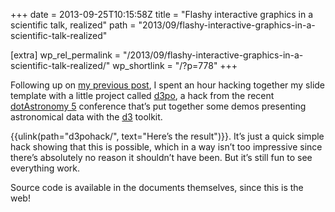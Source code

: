 +++
date = 2013-09-25T10:15:58Z
title = "Flashy interactive graphics in a scientific talk, realized"
path = "2013/09/flashy-interactive-graphics-in-a-scientific-talk-realized"

[extra]
wp_rel_permalink = "/2013/09/flashy-interactive-graphics-in-a-scientific-talk-realized/"
wp_shortlink = "/?p=778"
+++

Following up on
[my previous post](@/2013/slides-for-scientific-talks-in-html.md), I spent an
hour hacking together my slide template with a little project called
[d3po](https://github.com/adrn/d3po), a hack from the recent
[dotAstronomy 5](https://www.dotastronomy.com/five/) conference that’s put
together some demos presenting astronomical data with the
[d3](http://d3js.org/) toolkit.

{{ulink(path="d3pohack/", text="Here’s the result")}}. It’s just a quick
simple hack showing that this is possible, which in a way isn’t too impressive
since there’s absolutely no reason it shouldn’t have been. But it’s still fun
to see everything work.

Source code is available in the documents themselves, since this is the web!
